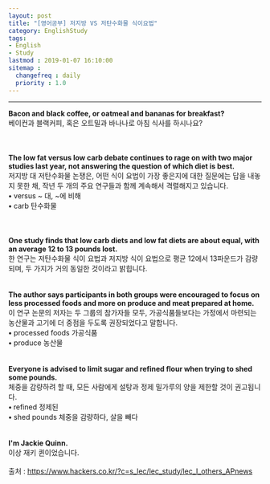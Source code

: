 ```yaml
---
layout: post
title: "[영어공부] 저지방 VS 저탄수화물 식이요법"
category: EnglishStudy
tags:
- English
- Study
lastmod : 2019-01-07 16:10:00
sitemap :
  changefreq : daily
  priority : 1.0
---
```


***

<!--미리보기-->
<span class="style1"><strong>Bacon and  black coffee, or oatmeal and bananas for breakfast?<br>
</strong></span><span class="style12">베이컨과 블랙커피, 혹은  오트밀과 바나나로 아침 식사를 하시나요?</span><br>
<br><span class="style12"><br></span><br>
<span class="style1"><strong>The  low fat versus low carb debate continues to rage on with two major studies last  year, not answering the question of which diet is best.<br>
  </strong></span><span class="style12">저지방 대 저탄수화물  논쟁은, 어떤 식이 요법이 가장 좋은지에 대한 질문에는 답을 내놓지 못한 채, 작년 두 개의 주요 연구들과 함께 계속해서 격렬해지고 있습니다.</span><span class="style9"><br>
  </span><span class="style15"><strong class="style15">•</strong> versus  ~ 대, ~에 비해<br>
  <strong class="style15">•</strong> carb 탄수화물<br>
</span><br><span class="style15"><br></span><br>
<span class="style1"><strong>One  study finds that low carb diets and low fat diets are about equal, with an  average 12 to 13 pounds lost.<br>
  </strong></span><span class="style12">한 연구는 저탄수화물  식이 요법과 저지방 식이 요법으로 평균 12에서 13파운드가  감량되며, 두 가지가 거의 동일한 것이라고 밝힙니다.</span><br><span class="style12"><br></span><br>
<span class="style1"><strong>The  author says participants in both groups were encouraged to focus on less  processed foods and more on produce and meat prepared at home.<br>
  </strong></span><span class="style12">이 연구 논문의  저자는 두 그룹의 참가자들 모두, 가공식품들보다는 가정에서 마련되는 농산물과 고기에 더 중점을 두도록  권장되었다고 말합니다.</span><span class="style9"><br>
  </span><span class="style15"><strong class="style15">•</strong> processed  foods 가공식품</span><br>
  <span class="style15"><strong class="style15">•</strong> produce  농산물</span><br><span class="style15"><br></span><br>
<span class="style1"><strong>Everyone  is advised to limit sugar and refined flour when trying to shed some pounds.<br>
  </strong></span><span class="style12">체중을 감량하려  할 때, 모든 사람에게 설탕과 정제 밀가루의 양을 제한할 것이 권고됩니다.</span><span class="style9"><br>
</span><span class="style15"><strong class="style15">• </strong>refined  정제된</span><br>
<span class="style15"><strong class="style15">•</strong> shed pounds 체중을 감량하다, 살을 빼다 </span><br>
<span class="style1"><strong><br></strong></span><br><span class="style1"><strong>I'm  Jackie Quinn.<br>
  </strong></span><span class="style12">이상 재키 퀸이었습니다.</span><span class="style9"><br>
</span><br>
출처 : https://www.hackers.co.kr/?c=s_lec/lec_study/lec_I_others_APnews
